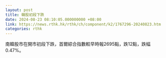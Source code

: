 ```yaml
---
layout: post
title: 韓股初段下跌
date: 2024-08-23 08:10:05.000000000 +08:00
link: https://news.rthk.hk/rthk/ch/component/k2/1767296-20240823.htm
categories: rthk
---
```


南韓股市在開市初段下跌，首爾綜合指數較早時報2695點，跌12點，跌幅0.47%。
